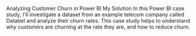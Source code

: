 Analyzing Customer Churn in Power BI
My Solution
In this Power BI case study, I'll investigate a dataset from an example telecom company called Databel and analyze their churn rates. This case study helps to understand why customers are churning at the rate they are, and how to reduce churn.
